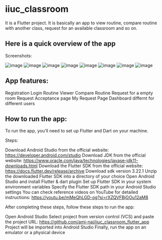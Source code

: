 # iiuc_classroom

It is a Flutter project. It is basically an app to view routine, compare routine with another class, request for an available classroom and so on.

## Here is a quick overview of the app
Screenshots:

![image](https://github.com/user-attachments/assets/208cf960-583b-4556-8bd5-fe74d97e6a54)
![image](https://github.com/user-attachments/assets/d40bbbc7-7564-4851-af82-5ee6a46435ba)
![image](https://github.com/user-attachments/assets/33f36f42-3fda-4a5c-915b-6973aea611a5)
![image](https://github.com/user-attachments/assets/907133dd-a780-47ab-8bad-199414c4f8bb)
![image](https://github.com/user-attachments/assets/ee6ff276-9088-4884-b74d-0b8cc643c28b)
![image](https://github.com/user-attachments/assets/e329bca9-dece-49b9-8922-8a199db9a4eb)
![image](https://github.com/user-attachments/assets/6b43ffba-254d-4619-ae31-7d9aea38ee7b)
![image](https://github.com/user-attachments/assets/296ab8e2-cf0b-419a-9a7a-1c3f3465df26)

## App features:
Registration
Login
Routine Viewer
Compare Routine
Request for a empty room
Request Acceptance page
My Request Page
Dashboard differnt for different users


## How to run the app:
To run the app, you'll need to set up Flutter and Dart on your machine.

Steps:

Download Android Studio from the official website: https://developer.android.com/studio
Download JDK from the official website: https://www.oracle.com/java/technologies/javase-jdk11-downloads.html
Download the Flutter SDK from the official website: https://docs.flutter.dev/release/archive
Download sdk version 3.22.1
Unzip the downloaded Flutter SDK into a directory of your choice
Open Android Studio and install Flutter & dart plugin
Set up Flutter SDK in your system environment variables
Specify the Flutter SDK path in your Android Studio settings
You can check reference videos on YouTube for detailed instructions: https://youtu.be/mMeQhLGD-og?si=rXZQVFBjGOu12aM8

After completing these steps, follow these steps to run the app:

Open Android Studio
Select project from version control (VCS) and paste the project URL: https://github.com/ami-nai/iiuc_classroom_flutter_app
Project will be imported into Android Studio
Finally, run the app on an emulator or a physical device


